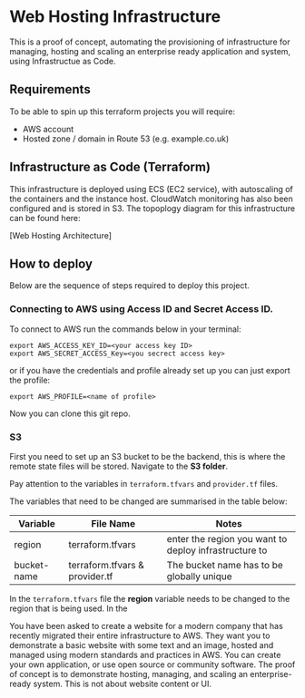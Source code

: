 # Web Hosting Infrastructure

This is a proof of concept, automating the provisioning of infrastructure for managing, hosting and scaling an enterprise ready application and system, using Infrastructue as Code. 

## **Requirements**

To be able to spin up this terraform projects you will require:
* AWS account
* Hosted zone / domain in Route 53 (e.g. example.co.uk)

## Infrastructure as Code (Terraform)

This infrastructure is deployed using ECS (EC2 service), with autoscaling of the containers and the instance host. CloudWatch monitoring has also been configured and is stored in S3. The topoplogy diagram for this infrastructure can be found here:

[Web Hosting Architecture]

## How to deploy

Below are the sequence of steps required to deploy this project.

### Connecting to AWS using Access ID and Secret Access ID.

To connect to AWS run the commands below in your terminal:

```
export AWS_ACCESS_KEY_ID=<your access key ID>
export AWS_SECRET_ACCESS_Key=<you secrect access key>
```

or if you have the credentials and profile already set up you can just export the profile:

```
export AWS_PROFILE=<name of profile>
```

Now you can clone this git repo.

### S3

First you need to set up an S3 bucket to be the backend, this is where the remote state files will be stored. Navigate to the **S3 folder**.

Pay attention to the variables in `terraform.tfvars` and `provider.tf` files.

The variables that need to be changed are summarised in the table below:

| Variable    | File Name   | Notes       |
| ----------- | ----------- | ----------- |
| region      | terraform.tfvars| enter the region you want to deploy infrastructure to|
| bucket-name   | terraform.tfvars & provider.tf | The bucket name has to be globally unique|


In the `terraform.tfvars` file the **region** variable needs to be changed to the region that is being used. In the 





You have been asked to create a website for a modern company that has recently migrated
their entire infrastructure to AWS. They want you to demonstrate a basic website with some text
and an image, hosted and managed using modern standards and practices in AWS.
You can create your own application, or use open source or community software. The proof of
concept is to demonstrate hosting, managing, and scaling an enterprise-ready system. This is
not about website content or UI.

